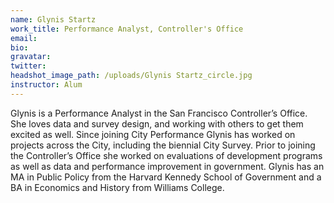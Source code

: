 ```yaml
---
name: Glynis Startz
work_title: Performance Analyst, Controller's Office
email:
bio:
gravatar:
twitter:
headshot_image_path: /uploads/Glynis Startz_circle.jpg
instructor: Alum
---
```

Glynis is a Performance Analyst in the San Francisco Controller’s Office. She loves data and survey design, and working with others to get them excited as well. Since joining City Performance Glynis has worked on projects across the City, including the biennial City Survey. Prior to joining the Controller’s Office she worked on evaluations of development programs as well as data and performance improvement in government. Glynis has an MA in Public Policy from the Harvard Kennedy School of Government and a BA in Economics and History from Williams College.